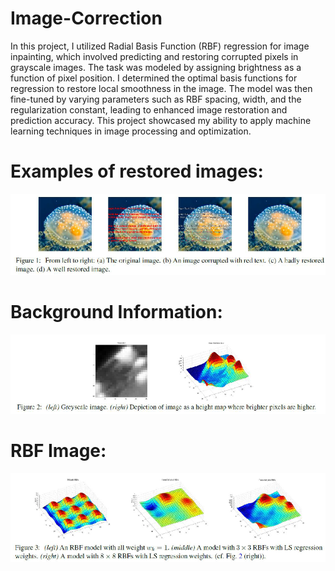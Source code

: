 # Image-Correction
In this project, I utilized Radial Basis Function (RBF) regression for image inpainting, which involved predicting and restoring corrupted pixels in grayscale images. The task was modeled by assigning brightness as a function of pixel position. I determined the optimal basis functions for regression to restore local smoothness in the image. The model was then fine-tuned by varying parameters such as RBF spacing, width, and the regularization constant, leading to enhanced image restoration and prediction accuracy. This project showcased my ability to apply machine learning techniques in image processing and optimization.

# Examples of restored images:
![My Image](Screenshot_5.png)

# Background Information:
![My Image](Screenshot_6.png)

# RBF Image:
![My Image](Screenshot_7.png)

